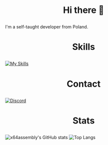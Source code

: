<h1><p align="center">Hi there 👋</p></h1>

I'm a self-taught developer from Poland.

<h1><p align="center">Skills</p></h1>

[![My Skills](https://skillicons.dev/icons?i=html,css,js,cs,cpp,lua,py,bootstrap,jquery)](https://skillicons.dev)

<h1><p align="center">Contact</p></h1>

[![Discord](https://skillicons.dev/icons?i=discord)](https://discord.com/users/1187846911466676444)

<h1><p align="center">Stats</p></h1>

![x64assembly's GitHub stats](https://github-readme-stats.vercel.app/api?username=x64assembly&show_icons=true&theme=midnight-purple) ![Top Langs](https://github-readme-stats.vercel.app/api/top-langs/?username=x64assembly&theme=midnight-purple)
